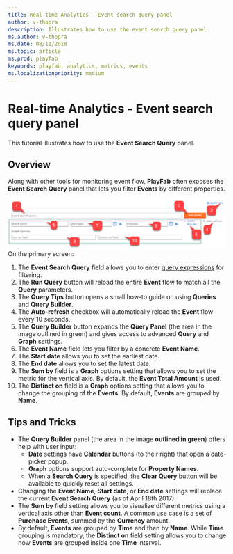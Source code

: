 ```yaml
---
title: Real-time Analytics - Event search query panel
author: v-thopra
description: Illustrates how to use the event search query panel.
ms.author: v-thopra
ms.date: 08/11/2018
ms.topic: article
ms.prod: playfab
keywords: playfab, analytics, metrics, events
ms.localizationpriority: medium
---
```


# Real-time Analytics - Event search query panel

This tutorial illustrates how to use the **Event Search Query** panel.

## Overview

Along with other tools for monitoring event flow, **PlayFab** often exposes the **Event Search Query** panel that lets you filter **Events** by different properties.

![Event Search Query Panel](media/tutorials/event-search-query-panel.png)  
On the primary screen:

1. The **Event Search Query** field allows you to enter [query expressions](real-time-analytics-event-queries.md) for filtering.
2. The **Run Query** button will reload the entire **Event** flow to match all the **Query** parameters.
3. The **Query Tips** button opens a small how-to guide on using **Queries** and **Query Builder**.
4. The **Auto-refresh** checkbox will automatically reload the **Event** flow every 10 seconds.
5. The **Query Builder** button expands the **Query Panel** (the area in the image outlined in green) and gives access to advanced **Query** and **Graph** settings.
6. The **Event Name** field lets you filter by a concrete **Event Name**.
7. The **Start date** allows you to set the earliest date.
8. The **End date** allows you to set the latest date.
9. The **Sum by** field is a **Graph** options setting that allows you to set the metric for the vertical axis. By default, the **Event Total Amount** is used.
10. The **Distinct on** field is a **Graph** options setting that allows you to change the grouping of the **Events**. By default, **Events** are grouped by **Name**.

## Tips and Tricks

- The **Query Builder** panel (the area in the image **outlined in green**) offers help with user input:
  - **Date** settings have **Calendar** buttons (to their right) that open a date-picker popup.
  - **Graph** options support auto-complete for **Property Names**.
  - When a **Search Query** is specified, the **Clear Query** button will be available to quickly reset all settings.
- Changing the **Event Name**, **Start date**, or **End date** settings will replace the current **Event Search Query** (as of April 18th 2017).
- The **Sum by** field setting allows you to visualize different metrics using a vertical axis other than **Event count**. A common use case is a set of **Purchase Events**, summed by the **Currency** amount.
- By default, **Events** are grouped by **Time** and then by **Name**. While **Time** grouping is mandatory, the **Distinct on** field setting allows you to change how **Events** are grouped inside one **Time** interval.
